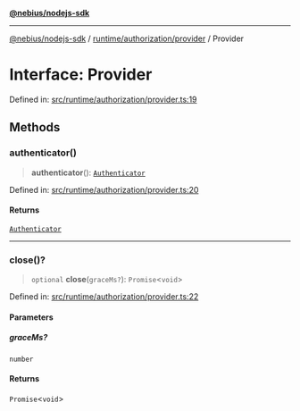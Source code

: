 [**@nebius/nodejs-sdk**](../../../../README.md)

***

[@nebius/nodejs-sdk](../../../../README.md) / [runtime/authorization/provider](../README.md) / Provider

# Interface: Provider

Defined in: [src/runtime/authorization/provider.ts:19](https://github.com/nebius/nodejs-sdk/blob/a37d220b2851e3bf0d396cb03828d544f584df45/src/runtime/authorization/provider.ts#L19)

## Methods

### authenticator()

> **authenticator**(): [`Authenticator`](Authenticator.md)

Defined in: [src/runtime/authorization/provider.ts:20](https://github.com/nebius/nodejs-sdk/blob/a37d220b2851e3bf0d396cb03828d544f584df45/src/runtime/authorization/provider.ts#L20)

#### Returns

[`Authenticator`](Authenticator.md)

***

### close()?

> `optional` **close**(`graceMs?`): `Promise`\<`void`\>

Defined in: [src/runtime/authorization/provider.ts:22](https://github.com/nebius/nodejs-sdk/blob/a37d220b2851e3bf0d396cb03828d544f584df45/src/runtime/authorization/provider.ts#L22)

#### Parameters

##### graceMs?

`number`

#### Returns

`Promise`\<`void`\>
